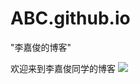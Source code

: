 # ABC.github.io
"李嘉俊的博客"

欢迎来到李嘉俊同学的博客
![](https://gimg2.baidu.com/image_search/src=http%3A%2F%2Fqqpublic.qpic.cn%2Fqq_public%2F0%2F0-1652977958-8C36619CBFE70765BD4B46FF6D27A9C8%2F0%3Ffmt%3Djpg%26size%3D26%26h%3D412%26w%3D638%26ppv%3D1&refer=http%3A%2F%2Fqqpublic.qpic.cn&app=2002&size=f9999,10000&q=a80&n=0&g=0n&fmt=jpeg?sec=1618242578&t=b795fadceb893419caff10272cd2e462)
